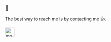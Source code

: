 ### 🔭

The best way to reach me is by contacting me 👍.

<a href="https://www.linkedin.com/in/skarpnes/" target="blank"><img align="center" src="https://cdn.jsdelivr.net/npm/simple-icons@3.0.1/icons/linkedin.svg" alt="morristech" height="30" width="30" /></a>

<!--
**Sharpness-B/sharpness-b** is a ✨ _special_ ✨ repository because its `README.md` (this file) appears on your GitHub profile.

Here are some ideas to get you started:

- 🔭 I’m currently working on ...
- 🌱 I’m currently learning ...
- 👯 I’m looking to collaborate on ...
- 🤔 I’m looking for help with ...
- 💬 Ask me about ...
- 📫 How to reach me: ...
- 😄 Pronouns: ...
- ⚡ Fun fact: ...
-->

